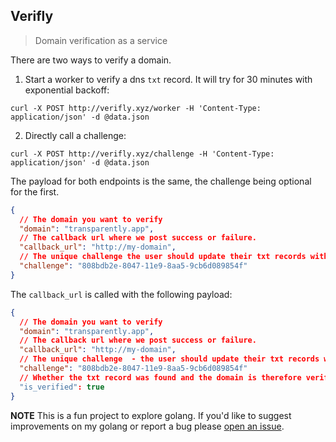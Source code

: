 ## Verifly

> Domain verification as a service

There are two ways to verify a domain.

1. Start a worker to verify a dns `txt` record. It will try for 30 minutes with exponential backoff:

```
curl -X POST http://verifly.xyz/worker -H 'Content-Type: application/json' -d @data.json
```

2. Directly call a challenge:

```
curl -X POST http://verifly.xyz/challenge -H 'Content-Type: application/json' -d @data.json
```

The payload for both endpoints is the same, the challenge being optional for the first.

```json
{
  // The domain you want to verify
  "domain": "transparently.app",
  // The callback url where we post success or failure.
  "callback_url": "http://my-domain",
  // The unique challenge the user should update their txt records with. (optional)
  "challenge": "808bdb2e-8047-11e9-8aa5-9cb6d089854f"
}
```

The `callback_url` is called with the following payload:

```json
{
  // The domain you want to verify
  "domain": "transparently.app",
  // The callback url where we post success or failure.
  "callback_url": "http://my-domain",
  // The unique challenge  - the user should update their txt records with. (optional)
  "challenge": "808bdb2e-8047-11e9-8aa5-9cb6d089854f"
  // Whether the txt record was found and the domain is therefore verified.
  "is_verified": true
}
```

**NOTE** This is a fun project to explore golang. If you'd like to suggest improvements on my golang or report a bug please [open an issue](issues/new).
